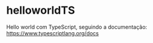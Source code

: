 # helloworldTS
Hello world com TypeScript, seguindo a documentação: https://www.typescriptlang.org/docs
